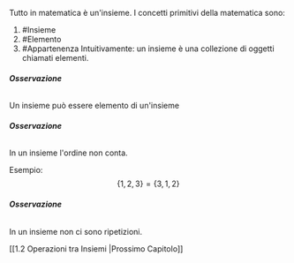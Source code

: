 Tutto in matematica è un'insieme.
I concetti primitivi della matematica sono: 
1) #Insieme
2) #Elemento
3) #Appartenenza
Intuitivamente: un insieme è una collezione di oggetti chiamati elementi.
###### **Osservazione**
Un insieme può essere elemento di un'insieme
###### **Osservazione**
In un insieme l'ordine non conta.

Esempio:
$$\{1,2,3\}=\{3,1,2\}$$
###### **Osservazione**
In un insieme non ci sono ripetizioni.

[[1.2 Operazioni tra Insiemi |Prossimo Capitolo]]
